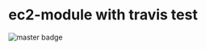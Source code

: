 # ec2-module with travis test

![master badge](https://travis-ci.org/chavo1/terraform-travis-ec2.svg?branch=master)